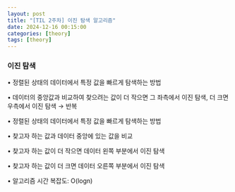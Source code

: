 ```yaml
---
layout: post
title: "[TIL 2주차] 이진 탐색 알고리즘"
date: 2024-12-16 00:15:00
categories: [theory]
tags: [theory]
---
```


### 이진 탐색

• 정렬된 상태의 데이터에서 특정 값을 빠르게 탐색하는 방법

• 데이터의 중앙값과 비교하여 찾으려는 값이 더 작으면 그 좌측에서 이진 탐색, 더 크면 우측에서 이진 탐색 → 반복

• 정렬된 상태의 데이터에서 특정 값을 빠르게 탐색하는 방법

• 찾고자 하는 값과 데이터 중앙에 있는 값을 비교

• 찾고자 하는 값이 더 작으면 데이터 왼쪽 부분에서 이진 탐색

• 찾고자 하는 값이 더 크면 데이터 오른쪽 부분에서 이진 탐색

• 알고리즘 시간 복잡도: O(logn)
